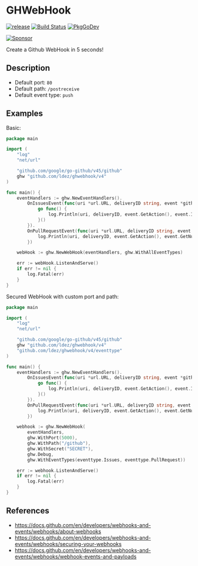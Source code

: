 # GHWebHook

[![release](https://img.shields.io/github/tag/ldez/ghwebhook.svg)](https://github.com/ldez/ghwebhook/releases)
[![Build Status](https://github.com/ldez/ghwebhook/workflows/Main/badge.svg?branch=master)](https://github.com/ldez/ghwebhook/actions)
[![PkgGoDev](https://pkg.go.dev/badge/github.com/ldez/ghwebhook)](https://pkg.go.dev/github.com/ldez/ghwebhook/v4)

[![Sponsor](https://img.shields.io/badge/Sponsor%20me-%E2%9D%A4%EF%B8%8F-pink)](https://github.com/sponsors/ldez)

Create a Github WebHook in 5 seconds!

## Description

- Default port: `80`
- Default path: `/postreceive`
- Default event type: `push`

## Examples

Basic:
```go
package main

import (
	"log"
	"net/url"

	"github.com/google/go-github/v45/github"
	ghw "github.com/ldez/ghwebhook/v4"
)

func main() {
	eventHandlers := ghw.NewEventHandlers().
		OnIssuesEvent(func(uri *url.URL, deliveryID string, event *github.IssuesEvent) {
			go func() {
				log.Println(uri, deliveryID, event.GetAction(), event.Issue)
			}()
		}).
		OnPullRequestEvent(func(uri *url.URL, deliveryID string, event *github.PullRequestEvent) {
			log.Println(uri, deliveryID, event.GetAction(), event.GetNumber(), event.PullRequest)
		})

	webHook := ghw.NewWebHook(eventHandlers, ghw.WithAllEventTypes)

	err := webHook.ListenAndServe()
	if err != nil {
		log.Fatal(err)
	}
}
```

Secured WebHook with custom port and path:

```go
package main

import (
	"log"
	"net/url"

	"github.com/google/go-github/v45/github"
	ghw "github.com/ldez/ghwebhook/v4"
	"github.com/ldez/ghwebhook/v4/eventtype"
)

func main() {
	eventHandlers := ghw.NewEventHandlers().
		OnIssuesEvent(func(uri *url.URL, deliveryID string, event *github.IssuesEvent) {
			go func() {
				log.Println(uri, deliveryID, event.GetAction(), event.Issue)
			}()
		}).
		OnPullRequestEvent(func(uri *url.URL, deliveryID string, event *github.PullRequestEvent) {
			log.Println(uri, deliveryID, event.GetAction(), event.GetNumber(), event.PullRequest)
		})

	webhook := ghw.NewWebHook(
		eventHandlers,
		ghw.WithPort(5000),
		ghw.WithPath("/github"),
		ghw.WithSecret("SECRET"),
		ghw.Debug,
		ghw.WithEventTypes(eventtype.Issues, eventtype.PullRequest))

	err := webhook.ListenAndServe()
	if err != nil {
		log.Fatal(err)
	}
}
```

## References

- https://docs.github.com/en/developers/webhooks-and-events/webhooks/about-webhooks
- https://docs.github.com/en/developers/webhooks-and-events/webhooks/securing-your-webhooks
- https://docs.github.com/en/developers/webhooks-and-events/webhooks/webhook-events-and-payloads
